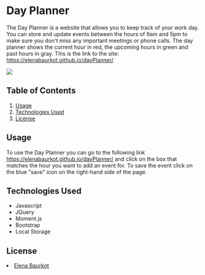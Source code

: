 # Day Planner
The Day Planner is a website that allows you to keep track of your work day. You can store and update events between the hours of 9am and 5pm to make sure you don't miss any important meetings or phone calls. The day planner shows the current hour in red, the upcoming hours in green and past hours in gray. This is the link to the site: https://elenabaurkot.github.io/dayPlanner/

<img src='https://res.cloudinary.com/dsxuuory9/image/upload/v1589205978/portfolio/Screen_Shot_2020-05-10_at_10.20.05_AM_rhqpza.png'/>

## Table of Contents
<ol>
    <li><a href="#usage">Usage</a></li>
    <li><a href="#technologies">Technologies Used</a></li>
    <li><a href="#license">License</a></li>
</ol>

## Usage 
<a name="usage"></a>
To use the Day Planner you can go to the following link https://elenabaurkot.github.io/dayPlanner/ and click on the box that matches the hour you want to add an event for. To save the event click on the blue "save" icon on the right-hand side of the page. 

## Technologies Used
 <a name="technologies"></a>
<ul>
    <li>Javascript</li>
    <li>JQuery</li>
    <li>Moment.js</li>
    <li>Bootstrap</li>
    <li>Local Storage</li>
</ul>

## License 
<a name="license"></a>
   <a href="https://github.com/elenabaurkot" target ="_blank" ><li>Elena Baurkot</li></a>
